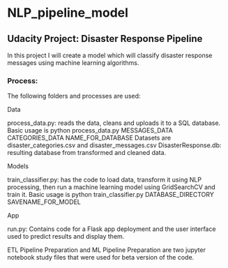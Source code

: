 # NLP_pipeline_model
## Udacity Project: Disaster Response Pipeline 
In this project I will create a model which will classify disaster response messages using machine learning algorithms.

### Process:
The following folders and processes are used:

Data

process_data.py: reads the data, cleans and uploads it to a SQL database. Basic usage is python process_data.py MESSAGES_DATA CATEGORIES_DATA NAME_FOR_DATABASE
Datasets are disaster_categories.csv and disaster_messages.csv
DisasterResponse.db: resulting database from transformed and cleaned data.

Models

train_classifier.py: has the code to load data, transform it using NLP processing, then run a machine learning model using GridSearchCV and train it. Basic usage is python train_classifier.py DATABASE_DIRECTORY SAVENAME_FOR_MODEL

App

run.py: Contains code for a Flask app deployment and the user interface used to predict results and display them.

ETL Pipeline Preparation and ML Pipeline Preparation are two jupyter notebook study files that were used for beta version of the code. 
